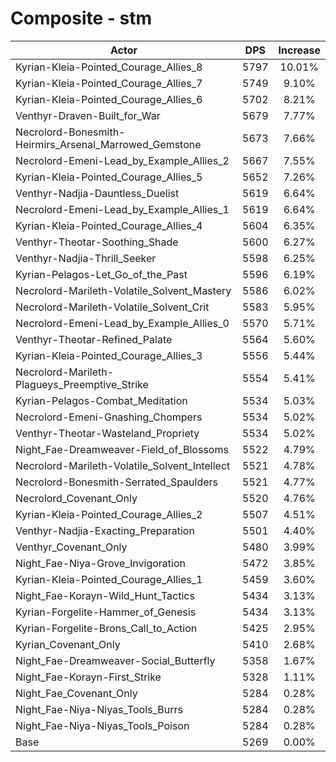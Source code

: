 # Composite - stm
| Actor | DPS | Increase |
|---|:---:|:---:|
|Kyrian-Kleia-Pointed_Courage_Allies_8|5797|10.01%|
|Kyrian-Kleia-Pointed_Courage_Allies_7|5749|9.10%|
|Kyrian-Kleia-Pointed_Courage_Allies_6|5702|8.21%|
|Venthyr-Draven-Built_for_War|5679|7.77%|
|Necrolord-Bonesmith-Heirmirs_Arsenal_Marrowed_Gemstone|5673|7.66%|
|Necrolord-Emeni-Lead_by_Example_Allies_2|5667|7.55%|
|Kyrian-Kleia-Pointed_Courage_Allies_5|5652|7.26%|
|Venthyr-Nadjia-Dauntless_Duelist|5619|6.64%|
|Necrolord-Emeni-Lead_by_Example_Allies_1|5619|6.64%|
|Kyrian-Kleia-Pointed_Courage_Allies_4|5604|6.35%|
|Venthyr-Theotar-Soothing_Shade|5600|6.27%|
|Venthyr-Nadjia-Thrill_Seeker|5598|6.25%|
|Kyrian-Pelagos-Let_Go_of_the_Past|5596|6.19%|
|Necrolord-Marileth-Volatile_Solvent_Mastery|5586|6.02%|
|Necrolord-Marileth-Volatile_Solvent_Crit|5583|5.95%|
|Necrolord-Emeni-Lead_by_Example_Allies_0|5570|5.71%|
|Venthyr-Theotar-Refined_Palate|5564|5.60%|
|Kyrian-Kleia-Pointed_Courage_Allies_3|5556|5.44%|
|Necrolord-Marileth-Plagueys_Preemptive_Strike|5554|5.41%|
|Kyrian-Pelagos-Combat_Meditation|5534|5.03%|
|Necrolord-Emeni-Gnashing_Chompers|5534|5.02%|
|Venthyr-Theotar-Wasteland_Propriety|5534|5.02%|
|Night_Fae-Dreamweaver-Field_of_Blossoms|5522|4.79%|
|Necrolord-Marileth-Volatile_Solvent_Intellect|5521|4.78%|
|Necrolord-Bonesmith-Serrated_Spaulders|5521|4.77%|
|Necrolord_Covenant_Only|5520|4.76%|
|Kyrian-Kleia-Pointed_Courage_Allies_2|5507|4.51%|
|Venthyr-Nadjia-Exacting_Preparation|5501|4.40%|
|Venthyr_Covenant_Only|5480|3.99%|
|Night_Fae-Niya-Grove_Invigoration|5472|3.85%|
|Kyrian-Kleia-Pointed_Courage_Allies_1|5459|3.60%|
|Night_Fae-Korayn-Wild_Hunt_Tactics|5434|3.13%|
|Kyrian-Forgelite-Hammer_of_Genesis|5434|3.13%|
|Kyrian-Forgelite-Brons_Call_to_Action|5425|2.95%|
|Kyrian_Covenant_Only|5410|2.68%|
|Night_Fae-Dreamweaver-Social_Butterfly|5358|1.67%|
|Night_Fae-Korayn-First_Strike|5328|1.11%|
|Night_Fae_Covenant_Only|5284|0.28%|
|Night_Fae-Niya-Niyas_Tools_Burrs|5284|0.28%|
|Night_Fae-Niya-Niyas_Tools_Poison|5284|0.28%|
|Base|5269|0.00%|
